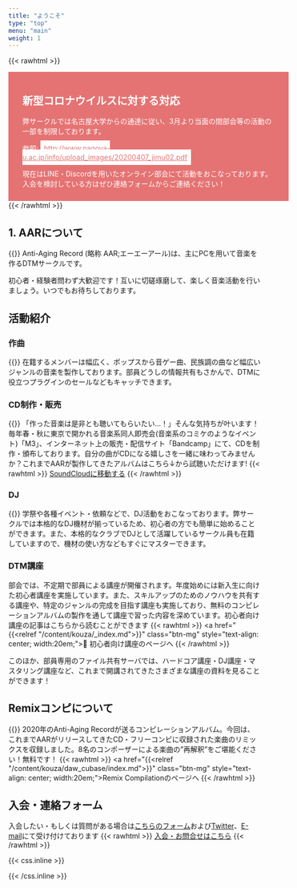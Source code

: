 ```yaml
---
title: "ようこそ"
type: "top"
menu: "main"
weight: 1
---
```


{{< rawhtml >}}
<div class="alert-hero card-shadow">

<h2> 新型コロナウイルスに対する対応</h2>
<p>弊サークルでは名古屋大学からの通達に従い、3月より当面の間部会等の活動の一部を制限しております。</p>
<p>参照: <a href="http://www.nagoya-u.ac.jp/info/upload_images/20200407_jimu02.pdf">http://www.nagoya-u.ac.jp/info/upload_images/20200407_jimu02.pdf</a></p>

<p>現在はLINE・Discordを用いたオンライン部会にて活動をおこなっております。入会を検討している方はぜひ連絡フォームからご連絡ください！</p>
</div>
{{< /rawhtml >}}

## 1. AARについて
{{<imgproc src="AAR_Logo.png" title="AARのロゴ" caption="実は透過素材"/>}}
Anti-Aging Record (略称 AAR;エーエーアール)は、主にPCを用いて音楽を作るDTMサークルです。

初心者・経験者問わず大歓迎です！互いに切磋琢磨して、楽しく音楽活動を行いましょう。いつでもお待ちしております。

## 活動紹介
### 作曲
<!-- {{< figure class="h-300px fig-block" src="dtm.png" title="" caption="">}} -->
{{<imgproc src="dtm.png" title="DTMのイラスト" caption=""/>}}
  在籍するメンバーは幅広く、ポップスから音ゲー曲、民族調の曲など幅広いジャンルの音楽を製作しております。部員どうしの情報共有もさかんで、DTMに役立つプラグインのセールなどもキャッチできます。

### CD制作・販売
<!-- {{< figure class="h-300px fig-block"  src="CD.jpeg" title="M3でのCD販売" caption="">}} -->
{{<imgproc src="CD.jpeg" title="M3でのCD販売" caption=""/>}}
「作った音楽は是非とも聴いてもらいたい…！」そんな気持ちが叶います！
毎年春・秋に東京で開かれる音楽系同人即売会(音楽系のコミケのようなイベント)「M3」、インターネット上の販売・配信サイト「Bandcamp」にて、CDを制作・頒布しております。自分の曲がCDになる嬉しさを一緒に味わってみませんか？これまでAARが製作してきたアルバムはこちら↓から試聴いただけます!
{{< rawhtml >}}
<a href="https://soundcloud.com/antiagingrecord" class="btn-mg" style="text-align: center; width:16em;"><span><i class="fab fa-soundcloud"></i> SoundCloudに移動する</span></a>
{{< /rawhtml >}}

### DJ
<!-- {{< figure src="dj.png" title="" caption="" width="100%" >}} -->
{{<imgproc src="dj.png" title="DJ" caption="画像はイメージです"/>}}
学祭や各種イベント・依頼などで、DJ活動をおこなっております。弊サークルでは本格的なDJ機材が揃っているため、初心者の方でも簡単に始めることができます。また、本格的なクラブでDJとして活躍しているサークル員も在籍していますので、機材の使い方などもすぐにマスターできます。


### DTM講座

部会では、不定期で部員による講座が開催されます。年度始めには新入生に向けた初心者講座を実施しています。また、スキルアップのためのノウハウを共有する講座や、特定のジャンルの完成を目指す講座も実施しており、無料のコンピレーションアルバムの製作を通して講座で習った内容を深めています。初心者向け講座の記事はこちらから読むことができます
{{< rawhtml >}}
<a href="{{<relref "/content/kouza/_index.md">}}" class="btn-mg" style="text-align: center; width:20em;"><span>🔰 初心者向け講座のページへ</span></a>
{{< /rawhtml >}}

このほか、部員専用のファイル共有サーバでは、ハードコア講座・DJ講座・マスタリング講座など、これまで開講されてきたさまざまな講座の資料を見ることができます！


## Remixコンピについて

{{<imgproc src="aar_remixcompilation.jpg" title="Remix Compilation" caption="JACKET"/>}}
2020年のAnti-Aging Recordが送るコンピレーションアルバム。今回は、これまでAARがリリースしてきたCD・フリーコンピに収録された楽曲のリミックスを収録しました。8名のコンポーザーによる楽曲の”再解釈”をご堪能ください！無料です！
{{< rawhtml >}}
<a href="{{<relref "/content/kouza/daw_cubase/index.md">}}" class="btn-mg" style="text-align: center; width:20em;"><span>Remix Compilationのページへ</span></a>
{{< /rawhtml >}}

## 入会・連絡フォーム
入会したい・もしくは質問がある場合は[こちらのフォーム](https://docs.google.com/forms/d/e/1FAIpQLSer-Lk8I_pqiyp4LpCm0x76CzgtUc0NnY5-DyMFGCePqKnkQQ/viewform)および[Twitter](twitter.com/antiagingrecord)、[E-mail](mailto:antiagingrecord@gmail.com)にて受け付けております
{{< rawhtml >}}
<a href="https://docs.google.com/forms/d/e/1FAIpQLSer-Lk8I_pqiyp4LpCm0x76CzgtUc0NnY5-DyMFGCePqKnkQQ/viewform" class="btn-mg" style="text-align: center; width:16em;"><span>入会・お問合せはこちら</span></a>
{{< /rawhtml >}}

{{< css.inline >}}
<style>
.alert-hero {
  background: #E57373;
  /* border:solid 1px #d63447; */
  /* border-radius:5px; */
  padding: 0.8em 2em;
  color:#fff;
  width: 100%;
  height: auto;
  
}
.alert-hero p{
  color: #fff;
}
.alert-hero a{
  padding: 0.5em;
  background-color:#fff;
  color:#E57373;
  transition: 0.6s ease;
}
.alert-hero a:hover{
  text-decoration: none;
  background-color:#eee;
  color:#E57373;
  transition: 0.6s ease;
}
</style>
{{< /css.inline >}}